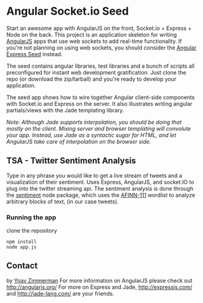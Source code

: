 # Angular Socket.io Seed

Start an awesome app with AngularJS on the front, Socket.io + Express + Node on the back. This
project is an application skeleton for writing [AngularJS](http://angularjs.org/) apps that use
web sockets to add real-time functionality. If you're not planning on using web sockets, you
should consider the [Angular Express Seed](https://github.com/btford/angular-express-seed) instead.

The seed contains angular libraries, test libraries and a bunch of scripts all preconfigured for
instant web development gratification. Just clone the repo (or download the zip/tarball) and
you're ready to develop your application.

The seed app shows how to wire together Angular client-side components with Socket.io and Express
on the server. It also illustrates writing angular partials/views with the Jade templating library.

_Note: Although Jade supports interpolation, you should be doing that mostly on the client. Mixing
server and browser templating will convolute your app. Instead, use Jade as a syntactic sugar for
HTML, and let AngularJS take care of interpolation on the browser side._

## TSA - Twitter Sentiment Analysis

Type in any phrase you would like to get a live stream of tweets and a visualization of their sentiment.
Uses Express, AngularJS, and socket.IO to plug into the twitter streaming api. The sentiment analysis is
done through the [sentiment](https://npmjs.org/package/sentiment) node package, which uses the 
[AFINN-111](http://www2.imm.dtu.dk/pubdb/views/publication_details.php?id=6010) wordlist to analyze arbitrary
blocks of text, (in our case tweets).

### Running the app

clone the repository

```shell
npm install
node app.js
```

## Contact

by [Yoav Zimmerman](http://yoavz.com) 
For more information on AngularJS please check out http://angularjs.org/
For more on Express and Jade, http://expressjs.com/ and http://jade-lang.com/ are
your friends.
